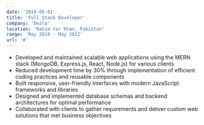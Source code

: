 ```yaml
---
date: '2019-05-01'
title: 'Full Stack Developer'
company: 'Dezla'
location: 'Rahim Yar Khan, Pakistan'
range: 'May 2019 - May 2022'
url: '#'
---
```


- Developed and maintained scalable web applications using the MERN stack (MongoDB, Express.js, React, Node.js) for various clients
- Reduced development time by 30% through implementation of efficient coding practices and reusable components
- Built responsive, user-friendly interfaces with modern JavaScript frameworks and libraries
- Designed and implemented database schemas and backend architectures for optimal performance
- Collaborated with clients to gather requirements and deliver custom web solutions that met business objectives